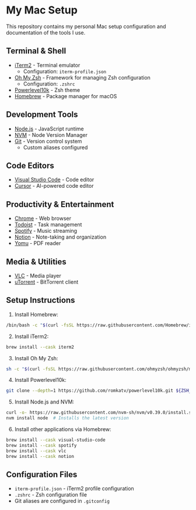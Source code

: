 # My Mac Setup

This repository contains my personal Mac setup configuration and documentation of the tools I use.

## Terminal & Shell

- [iTerm2](https://iterm2.com/) - Terminal emulator
  - Configuration: `iterm-profile.json`
- [Oh My Zsh](https://ohmyz.sh/) - Framework for managing Zsh configuration
  - Configuration: `.zshrc`
- [Powerlevel10k](https://github.com/romkatv/powerlevel10k) - Zsh theme
- [Homebrew](https://brew.sh/) - Package manager for macOS

## Development Tools

- [Node.js](https://nodejs.org/) - JavaScript runtime
- [NVM](https://github.com/nvm-sh/nvm) - Node Version Manager
- [Git](https://git-scm.com/) - Version control system
  - Custom aliases configured

## Code Editors

- [Visual Studio Code](https://code.visualstudio.com/) - Code editor
- [Cursor](https://cursor.sh/) - AI-powered code editor

## Productivity & Entertainment

- [Chrome](https://www.google.com/chrome/) - Web browser
- [Todoist](https://todoist.com/) - Task management
- [Spotify](https://www.spotify.com/) - Music streaming
- [Notion](https://www.notion.so/) - Note-taking and organization
- [Yomu](https://apps.apple.com/us/app/yomu-pdf-reader/id489909020) - PDF reader

## Media & Utilities

- [VLC](https://www.videolan.org/vlc/) - Media player
- [uTorrent](https://www.utorrent.com/) - BitTorrent client

## Setup Instructions

1. Install Homebrew:
```bash
/bin/bash -c "$(curl -fsSL https://raw.githubusercontent.com/Homebrew/install/HEAD/install.sh)"
```

2. Install iTerm2:
```bash
brew install --cask iterm2
```

3. Install Oh My Zsh:
```bash
sh -c "$(curl -fsSL https://raw.githubusercontent.com/ohmyzsh/ohmyzsh/master/tools/install.sh)"
```

4. Install Powerlevel10k:
```bash
git clone --depth=1 https://github.com/romkatv/powerlevel10k.git ${ZSH_CUSTOM:-$HOME/.oh-my-zsh/custom}/themes/powerlevel10k
```

5. Install Node.js and NVM:
```bash
curl -o- https://raw.githubusercontent.com/nvm-sh/nvm/v0.39.0/install.sh | bash
nvm install node  # Installs the latest version
```

6. Install other applications via Homebrew:
```bash
brew install --cask visual-studio-code
brew install --cask spotify
brew install --cask vlc
brew install --cask notion
```

## Configuration Files

- `iterm-profile.json` - iTerm2 profile configuration
- `.zshrc` - Zsh configuration file
- Git aliases are configured in `.gitconfig`